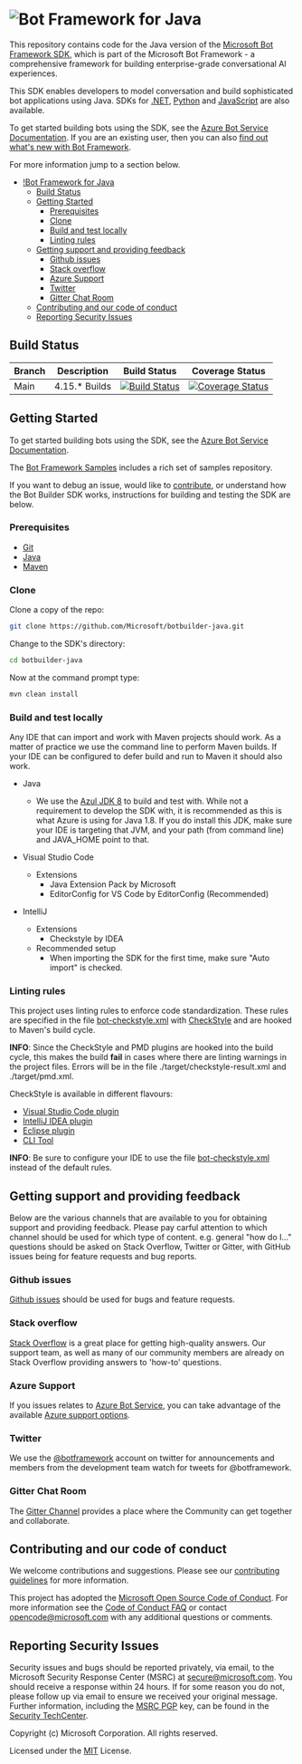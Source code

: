 # ![Bot Framework for Java](./docs/media/BotFrameworkJava_header.png)

This repository contains code for the Java version of the [Microsoft Bot Framework SDK](https://github.com/Microsoft/botframework-sdk), which is part of the Microsoft Bot Framework - a comprehensive framework for building enterprise-grade conversational AI experiences.

This SDK enables developers to model conversation and build sophisticated bot applications using Java. SDKs for [.NET](https://github.com/Microsoft/botbuilder-dotnet), [Python](https://github.com/Microsoft/botbuilder-python) and [JavaScript](https://github.com/Microsoft/botbuilder-js) are also available.

To get started building bots using the SDK, see the [Azure Bot Service Documentation](https://docs.microsoft.com/en-us/azure/bot-service/?view=azure-bot-service-4.0).  If you are an existing user, then you can also [find out what's new with Bot Framework](https://docs.microsoft.com/en-us/azure/bot-service/what-is-new?view=azure-bot-service-4.0).

For more information jump to a section below.

- [!Bot Framework for Java](#)
  - [Build Status](#build-status)
  - [Getting Started](#getting-started)
    - [Prerequisites](#prerequisites)
    - [Clone](#clone)
    - [Build and test locally](#build-and-test-locally)
    - [Linting rules](#linting-rules)
  - [Getting support and providing feedback](#getting-support-and-providing-feedback)
    - [Github issues](#github-issues)
    - [Stack overflow](#stack-overflow)
    - [Azure Support](#azure-support)
    - [Twitter](#twitter)
    - [Gitter Chat Room](#gitter-chat-room)
  - [Contributing and our code of conduct](#contributing-and-our-code-of-conduct)
  - [Reporting Security Issues](#reporting-security-issues)

## Build Status

 | Branch | Description | Build Status | Coverage Status |
 |--------|-------------|--------------|-----------------|
 |Main | 4.15.* Builds | [![Build Status](https://fuselabs.visualstudio.com/SDK_v4/_apis/build/status/Java/BotBuilder-Java-4.0-daily?branchName=main)](https://fuselabs.visualstudio.com/SDK_v4/_build/latest?definitionId=1202&branchName=main) | [![Coverage Status](https://coveralls.io/repos/github/microsoft/botbuilder-java/badge.svg?branch=823847c676b7dbb0fa348a308297ae375f5141ef)](https://coveralls.io/github/microsoft/botbuilder-java?branch=823847c676b7dbb0fa348a308297ae375f5141ef) |

## Getting Started
To get started building bots using the SDK, see the [Azure Bot Service Documentation](https://docs.microsoft.com/en-us/azure/bot-service/?view=azure-bot-service-4.0).

The [Bot Framework Samples](https://github.com/microsoft/botbuilder-samples) includes a rich set of samples repository.

If you want to debug an issue, would like to [contribute](#contributing), or understand how the Bot Builder SDK works, instructions for building and testing the SDK are below.

### Prerequisites
- [Git](https://git-scm.com/downloads)
- [Java](https://www.azul.com/downloads/zulu/)
- [Maven](https://maven.apache.org/guides/getting-started/maven-in-five-minutes.html)

### Clone
Clone a copy of the repo:
```bash
git clone https://github.com/Microsoft/botbuilder-java.git
```
Change to the SDK's directory:
```bash
cd botbuilder-java
```

Now at the command prompt type:
```bash
mvn clean install
```

### Build and test locally
Any IDE that can import and work with Maven projects should work.  As a matter of practice we use the command line to perform Maven builds.  If your IDE can be configured to defer build and run to Maven it should also work.
- Java
  - We use the [Azul JDK 8](https://www.azul.com/downloads/azure-only/zulu/?version=java-8-lts&architecture=x86-64-bit&package=jdk) to build and test with.  While not a requirement to develop the SDK with, it is recommended as this is what Azure is using for Java 1.8.  If you do install this JDK, make sure your IDE is targeting that JVM, and your path (from command line) and JAVA_HOME point to that.

- Visual Studio Code
  - Extensions
    - Java Extension Pack by Microsoft
    - EditorConfig for VS Code by EditorConfig (Recommended)

- IntelliJ
  - Extensions
    - Checkstyle by IDEA
  - Recommended setup
    - When importing the SDK for the first time, make sure "Auto import" is checked.

### Linting rules

This project uses linting rules to enforce code standardization. These rules are specified in the file [bot-checkstyle.xml](./etc/bot-checkstyle.xml) with [CheckStyle](https://checkstyle.org/) and are hooked to Maven's build cycle.

**INFO**: Since the CheckStyle and PMD plugins are hooked into the build cycle, this makes the build **fail** in cases where there are linting warnings in the project files.  Errors will be in the file ./target/checkstyle-result.xml and ./target/pmd.xml.

CheckStyle is available in different flavours:
- [Visual Studio Code plugin](https://marketplace.visualstudio.com/items?itemName=shengchen.vscode-checkstyle)
- [IntelliJ IDEA plugin](https://plugins.jetbrains.com/plugin/1065-checkstyle-idea)
- [Eclipse plugin](https://checkstyle.org/eclipse-cs)
- [CLI Tool](https://checkstyle.org/cmdline.html)

**INFO**: Be sure to configure your IDE to use the file [bot-checkstyle.xml](./etc/bot-checkstyle.xml) instead of the default rules.

## Getting support and providing feedback
Below are the various channels that are available to you for obtaining support and providing feedback. Please pay carful attention to which channel should be used for which type of content. e.g. general "how do I..." questions should be asked on Stack Overflow, Twitter or Gitter, with GitHub issues being for feature requests and bug reports.

### Github issues
[Github issues](https://github.com/Microsoft/botbuilder-python/issues) should be used for bugs and feature requests.

### Stack overflow
[Stack Overflow](https://stackoverflow.com/questions/tagged/botframework) is a great place for getting high-quality answers. Our support team, as well as many of our community members are already on Stack Overflow providing answers to 'how-to' questions.

### Azure Support
If you issues relates to [Azure Bot Service](https://azure.microsoft.com/en-gb/services/bot-service/), you can take advantage of the available [Azure support options](https://azure.microsoft.com/en-us/support/options/).

### Twitter
We use the [@botframework](https://twitter.com/botframework) account on twitter for announcements and members from the development team watch for tweets for @botframework.

### Gitter Chat Room
The [Gitter Channel](https://gitter.im/Microsoft/BotBuilder) provides a place where the Community can get together and collaborate.

## Contributing and our code of conduct
We welcome contributions and suggestions. Please see our [contributing guidelines](./contributing.md) for more information.

This project has adopted the [Microsoft Open Source Code of Conduct](https://opensource.microsoft.com/codeofconduct/).
For more information see the [Code of Conduct FAQ](https://opensource.microsoft.com/codeofconduct/faq/) or contact
 [opencode@microsoft.com](mailto:opencode@microsoft.com) with any additional questions or comments.

## Reporting Security Issues
Security issues and bugs should be reported privately, via email, to the Microsoft Security Response Center (MSRC)
at [secure@microsoft.com](mailto:secure@microsoft.com).  You should receive a response within 24 hours.  If for some
 reason you do not, please follow up via email to ensure we received your original message. Further information,
 including the [MSRC PGP](https://technet.microsoft.com/en-us/security/dn606155) key, can be found in the
[Security TechCenter](https://technet.microsoft.com/en-us/security/default).

Copyright (c) Microsoft Corporation. All rights reserved.

Licensed under the [MIT](./LICENSE.md) License.



